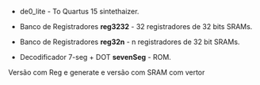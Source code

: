 * de0_lite - To Quartus 15 sintethaizer.

* Banco de Registradores **reg3232** - 32 registradores de 32 bits SRAMs. 

* Banco de Registradores **reg32n** - n registradores de 32 bit SRAMs. 

* Decodificador 7-seg + DOT **sevenSeg** - ROM.


Versão com Reg e generate e versão com SRAM com vertor
